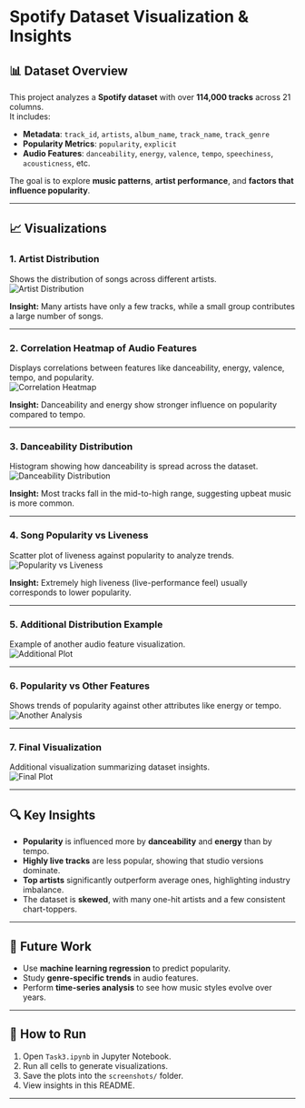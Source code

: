 # Spotify Dataset Visualization & Insights

## 📊 Dataset Overview

This project analyzes a **Spotify dataset** with over **114,000 tracks** across 21 columns.  
It includes:

- **Metadata**: `track_id`, `artists`, `album_name`, `track_name`, `track_genre`
- **Popularity Metrics**: `popularity`, `explicit`
- **Audio Features**: `danceability`, `energy`, `valence`, `tempo`, `speechiness`, `acousticness`, etc.

The goal is to explore **music patterns**, **artist performance**, and **factors that influence popularity**.

---

## 📈 Visualizations

### 1. Artist Distribution

Shows the distribution of songs across different artists.  
![Artist Distribution](screenshots/image0.png)

**Insight:** Many artists have only a few tracks, while a small group contributes a large number of songs.

---

### 2. Correlation Heatmap of Audio Features

Displays correlations between features like danceability, energy, valence, tempo, and popularity.  
![Correlation Heatmap](screenshots/image1.png)

**Insight:** Danceability and energy show stronger influence on popularity compared to tempo.

---

### 3. Danceability Distribution

Histogram showing how danceability is spread across the dataset.  
![Danceability Distribution](screenshots/image2.png)

**Insight:** Most tracks fall in the mid-to-high range, suggesting upbeat music is more common.

---

### 4. Song Popularity vs Liveness

Scatter plot of liveness against popularity to analyze trends.  
![Popularity vs Liveness](screenshots/image3.png)

**Insight:** Extremely high liveness (live-performance feel) usually corresponds to lower popularity.

---

### 5. Additional Distribution Example

Example of another audio feature visualization.  
![Additional Plot](screenshots/image4.png)

---

### 6. Popularity vs Other Features

Shows trends of popularity against other attributes like energy or tempo.  
![Another Analysis](screenshots/image5.png)

---

### 7. Final Visualization

Additional visualization summarizing dataset insights.  
![Final Plot](screenshots/image6.png)

---

## 🔍 Key Insights

- **Popularity** is influenced more by **danceability** and **energy** than by tempo.
- **Highly live tracks** are less popular, showing that studio versions dominate.
- **Top artists** significantly outperform average ones, highlighting industry imbalance.
- The dataset is **skewed**, with many one-hit artists and a few consistent chart-toppers.

---

## 🚀 Future Work

- Use **machine learning regression** to predict popularity.
- Study **genre-specific trends** in audio features.
- Perform **time-series analysis** to see how music styles evolve over years.

---

## 📂 How to Run

1. Open `Task3.ipynb` in Jupyter Notebook.
2. Run all cells to generate visualizations.
3. Save the plots into the `screenshots/` folder.
4. View insights in this README.

---
